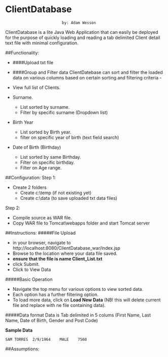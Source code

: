 # ClientDatabase 
                             by: Adam Wesson
                             
ClientDatabase is a lite Java Web Application that can easily be deployed for the purpose of quickly loading and reading a tab delimited Client detail text file with minimal configuration.

##Functionality:
- ####Upload txt file

- ####Group and Filter data
ClientDatebase can sort and filter the loaded data on various columns based on certain sorting and filtering criteria - 
- View full list of Clients.
- Surname.
    - List sorted by surname.
    - Filter by specific surname (Dropdown list)
- Birth Year
    - List sorted by Birth year.
    - filter on specific year of birth (text field search)
- Date of Birth (Birthday)
    - List sorted by same Birthday.
    - Filter on specific birthday.
    - Filter on Age range.

##Configuration:
Step 1:

- Create 2 folders
    - Create c:\temp (if not existing yet)
    - Create c:\data (to save uploaded txt data files)
    
Step 2: 
- Compile source as WAR file.
- Copy WAR file to Tomcat\webapps folder and start Tomcat server

##Instructions:
#####File Upload
- in your browser, navigate to http://localhost:8080/ClientDatabase_war/index.jsp
- Browse to the location where your data file saved.
- **ensure that the file is name Client_List.txt**
- click Submit.
- Click to View Data

#####Basic Operation
- Navigate the top menu for various options to view sorted data.
- Each option has a further filtering option.
- To load more data, click on **Load New Data** (NB! this will delete current file and replace with ne file containing data).

#####Data format
Data is Tab delimited in 5 colums (First Name, Last Name, Date of Birth, Gender and Post Code)

**Sample Data**

    SAM	TORRES	2/9/1964	MALE	7560

##Assumptions: